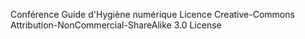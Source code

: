 Conférence Guide d'Hygiène numérique
Licence Creative-Commons Attribution-NonCommercial-ShareAlike 3.0 License

